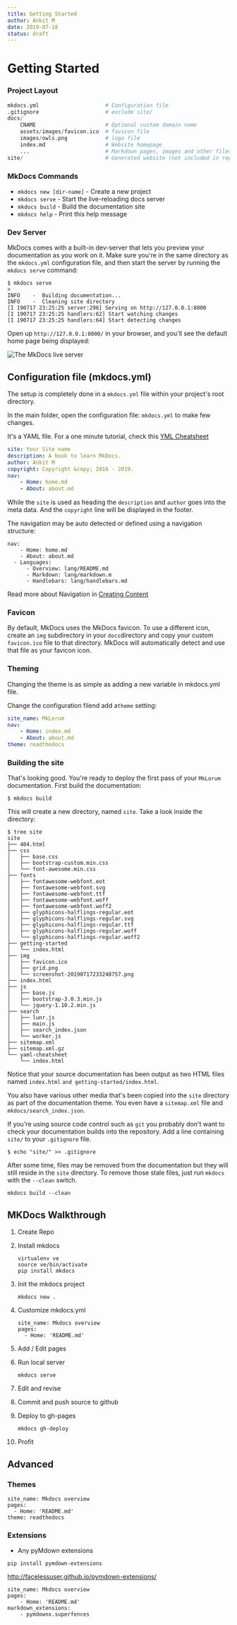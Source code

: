```yaml
---
title: Getting Started
author: Ankit M
date: 2019-07-18
status: draft
---
```


# Getting Started

### Project Layout

```python
mkdocs.yml                     # Configuration file
.gitignore                     # exclude site/ 
docs/
    CNAME                      # Optional custom domain name
    assets/images/favicon.ico  # favicon file
    images/owls.png            # logo file
    index.md                   # Website homepage
    ...                        # Markdown pages, images and other files
site/                          # Generated website (not included in repo)
```



### MkDocs Commands

- `mkdocs new [dir-name]` - Create a new project
- `mkdocs serve` - Start the live-reloading docs server
- `mkdocs build` - Build the documentation site
- `mkdocs help` - Print this help message



### Dev Server

MkDocs comes with a built-in dev-server that lets you preview your documentation as you work on it. Make sure you're in the same directory as the `mkdocs.yml` configuration file, and then start the server by running the `mkdocs serve` command:

```shell
$ mkdocs serve
>
INFO    -  Building documentation...
INFO    -  Cleaning site directory
[I 190717 23:25:25 server:296] Serving on http://127.0.0.1:8000
[I 190717 23:25:25 handlers:62] Start watching changes
[I 190717 23:25:25 handlers:64] Start detecting changes
```

Open up `http://127.0.0.1:8000/` in your browser, and you'll see the default home page being displayed:



![The MkDocs live server](img/screenshot-20190717233248757.png)



## Configuration file (mkdocs.yml)

The setup is completely done in a `mkdocs.yml` file within your project's root directory.

In the main folder, open the configuration file: `mkdocs.yml` to make few changes.

It's a YAML file. For a one minute tutorial, check this  [YML Cheatsheet](yaml-cheatsheet.md) 

```yaml
site: Your Site name
description: A book to learn MkDocs. 
author: Ankit M
copyright: Copyright &copy; 2016 - 2019.
nav: 
	- Home: home.md
	- About: about.md
```

While the `site` is used as heading the `description` and `author` goes into the meta data. And the `copyright` line will be displayed in the footer.

The navigation may be auto detected or defined using a navigation structure:

```
nav: 
	- Home: home.md
	- About: about.md
  - Languages:
      - Overview: lang/README.md
      - Markdown: lang/markdown.m
      - Handlebars: lang/handlebars.md
```

Read more about Navigation in [Creating Content](creating-content.md)



### Favicon

By default, MkDocs uses the MkDocs favicon. To use a different icon, create an `img` subdirectory in your `docs`directory and copy your custom `favicon.ico` file to that directory. MkDocs will automatically detect and use that file as your favicon icon.



### Theming

Changing the theme is as simple as adding a new variable in mkdocs.yml file. 

Change the configuration filend add a`theme` setting:

```yaml
site_name: MkLorum
nav:
    - Home: index.md
    - About: about.md
theme: readthedocs
```



### Building the site

That's looking good. You're ready to deploy the first pass of your `MkLorum` documentation. First build the documentation:

```shell
$ mkdocs build
```

This will create a new directory, named `site`. Take a look inside the directory:

```shell
$ tree site
site
├── 404.html
├── css
│   ├── base.css
│   ├── bootstrap-custom.min.css
│   └── font-awesome.min.css
├── fonts
│   ├── fontawesome-webfont.eot
│   ├── fontawesome-webfont.svg
│   ├── fontawesome-webfont.ttf
│   ├── fontawesome-webfont.woff
│   ├── fontawesome-webfont.woff2
│   ├── glyphicons-halflings-regular.eot
│   ├── glyphicons-halflings-regular.svg
│   ├── glyphicons-halflings-regular.ttf
│   ├── glyphicons-halflings-regular.woff
│   └── glyphicons-halflings-regular.woff2
├── getting-started
│   └── index.html
├── img
│   ├── favicon.ico
│   ├── grid.png
│   └── screenshot-20190717233248757.png
├── index.html
├── js
│   ├── base.js
│   ├── bootstrap-3.0.3.min.js
│   └── jquery-1.10.2.min.js
├── search
│   ├── lunr.js
│   ├── main.js
│   ├── search_index.json
│   └── worker.js
├── sitemap.xml
├── sitemap.xml.gz
└── yaml-cheatsheet
    └── index.html
```



Notice that your source documentation has been output as two HTML files named `index.html` `and getting-started/index.html`. 

You also have various other media that's been copied into the `site` directory as part of the documentation theme. You even have a `sitemap.xml` file and `mkdocs/search_index.json`.

If you're using source code control such as `git` you probably don't want to check your documentation builds into the repository. Add a line containing `site/` to your `.gitignore` file.

```shell
$ echo "site/" >> .gitignore
```



After some time, files may be removed from the documentation but they will still reside in the `site` directory. To remove those stale files, just run `mkdocs` with the `--clean` switch.

```
mkdocs build --clean
```





## MKDocs Walkthrough

1. Create Repo

2. Install mkdocs

   ```
   virtualenv ve
   source ve/bin/activate
   pip install mkdocs
   ```

3. Init the mkdocs project

   ```
   mkdocs new .
   ```

4. Customize mkdocs.yml

   ```
   site_name: Mkdocs overview
   pages:
     - Home: 'README.md'
   ```

5. Add / Edit pages

6. Run local server

   ```
   mkdocs serve
   ```

7. Edit and revise

8. Commit and push source to github

9. Deploy to gh-pages

   ```
   mkdocs gh-deploy
   ```

10. Profit

## Advanced

### Themes

```
site_name: Mkdocs overview
pages:
  - Home: 'README.md'
theme: readthedocs
```

### Extensions

- Any pyMdown extensions

```
pip install pymdown-extensions
```

http://facelessuser.github.io/pymdown-extensions/

```shell
site_name: Mkdocs overview
pages:
    - Home: 'README.md'
markdown_extensions:
    - pymdownx.superfences
```

